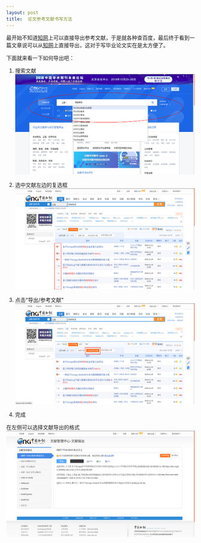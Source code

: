 ```yaml
---
layout: post
title:  论文参考文献书写方法
---
```

最开始不知道[知网](http://www.cnki.net)上可以直接导出参考文献，于是就各种查百度，最后终于看到一篇文章说可以从[知网](http://www.cnki.net)上直接导出，这对于写毕业论文实在是太方便了。

下面就来看一下如何导出吧：

1. 搜索文献
![论文参考文献书写方法01.png](/images/论文参考文献书写方法01.png)

2. 选中文献左边的复选框
![论文参考文献书写方法02.png](/images/论文参考文献书写方法02.png)

3. 点击“导出/参考文献”
![论文参考文献书写方法03.png](/images/论文参考文献书写方法03.png)

4. 完成 

在左侧可以选择文献导出的格式
![论文参考文献书写方法04.png](/images/论文参考文献书写方法04.png)
